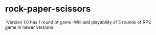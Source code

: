 # rock-paper-scissors

-Version 1.0 has 1 round of game
-Will add playability of 5 rounds of RPS game in newer versions
